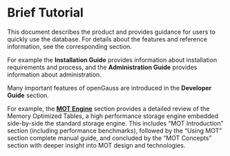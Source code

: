 # Brief Tutorial

This document describes the product and provides guidance for users to quickly use the database. For details about the features and reference information, see the corresponding section.

For example the **Installation Guide** provides information about installation requirements and process, and the **Administration Guide** provides information about administration.

Many important features of openGauss are introduced in the **Developer Guide** section.

For example, the **[MOT Engine](../Developerguide/mot.md)** section provides a detailed review of the Memory Optimized Tables, a high performance storage engine embedded side-by-side the standard storage engine. This includes “MOT Introduction” section (including performance benchmarks), followed by the “Using MOT” section complete manual guide, and concluded by the “MOT Concepts” section with deeper insight into MOT design and technologies.

